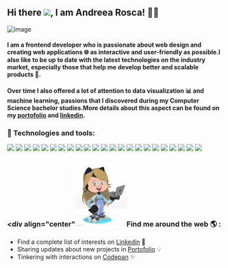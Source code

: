 ## Hi there <img src="https://raw.githubusercontent.com/MartinHeinz/MartinHeinz/master/wave.gif" width="30px">, I am Andreea Rosca! 👩‍💻  

![image](https://user-images.githubusercontent.com/17887606/132406302-59cf6218-3adc-49c2-870d-399f26a60cf7.png)

#### I am a frontend developer who is passionate about web design and creating web applications :globe_with_meridians: as interactive and user-friendly as possible.I also like to be up to date with the latest technologies on the industry market, especially those that help me develop better and scalable products :star2:.
#### Over time I also offered a lot of attention to data visualization :bar_chart: and machine learning, passions that I discovered  during my Computer Science bachelor studies.More details about this aspect can be found on my [portofolio](https://roscaandreea.github.io/myPortofolio/) and [linkedin](https://www.linkedin.com/in/andreea-maria-rosca-6bb501140/).

### :wrench: Technologies and tools:
[![](https://img.shields.io/badge/-React-45b8d8?style=flat-square&logo=react&logoColor=white%22)](https://reactjs.org/docs/getting-started.html)
[![](https://img.shields.io/badge/-MaterialUI-46a2f1?style=flat-square&logo=materialui&logoColor=white)](https://material-ui.com/)
[![](https://img.shields.io/badge/-Boostrap-1a73e8?style=flat-square&logo=bootstrap&logoColor=white)](https://getbootstrap.com/)
[![](https://img.shields.io/badge/-CSS3-2088FF?style=flat-square&logo=css3&logoColor=white)](https://www.tutorialspoint.com/css/css3_tutorial.htm)
[![](https://img.shields.io/badge/-Google_Cloud_Platform-007ACC?style=flat-square&logo=google-cloud&logoColor=white)](https://console.cloud.google.com/)
[![](https://img.shields.io/badge/-Python-2b5b84?style=flat-square&logo=python&logoColor=white)](https://www.python.org/)
[![](https://img.shields.io/badge/-Firebase-174ea6?style=flat-square&logo=firebase&logoColor=white)](https://firebase.google.com/)
[![](https://img.shields.io/badge/-Pandas-6610f2?style=flat-square&logo=pandas&logoColor=white)](https://pandas.pydata.org/)
[![](https://img.shields.io/badge/-TypeScript-5849BE?style=flat-square&logo=typescript&logoColor=white)](https://www.typescriptlang.org/)
[![](https://img.shields.io/badge/-Redux-764ABC?style=flat-square&logo=redux&logoColor=white)](https://redux.js.org/)
[![](https://img.shields.io/badge/-GraphQL-E10098?style=flat-square&logo=graphql&logoColor=white)](https://graphql.org/)
[![](https://img.shields.io/badge/-Sass-CC6699?style=flat-square&logo=sass&logoColor=white)](https://sass-lang.com/)
[![](https://img.shields.io/badge/-Styled_Components-db7092?style=flat-square&logo=styled-components&logoColor=white)](https://styled-components.com/)
[![](https://img.shields.io/badge/-NPM-CB3837?style=flat-square&logo=npm&logoColor=white)](https://www.npmjs.com/)
[![](https://img.shields.io/badge/-Java-C33?style=flat-square&logo=java&logoColor=white)](https://www.java.com/en/)
[![](https://img.shields.io/badge/-Git-F05032?style=flat-square&logo=git&logoColor=white)](https://git-scm.com/)
[![](https://img.shields.io/badge/-HTML5-E34F26?style=flat-square&logo=html5&logoColor=white)](https://html.com/html5/)
[![](https://img.shields.io/badge/-D3.js-F9A03C?style=flat-square&logo=d3.js&logoColor=white)](https://d3js.org/)
[![](https://img.shields.io/badge/-JavaScript-b2b200?style=flat-square&logo=javascript&logoColor=white)](https://www.javascript.com/)
[![](https://img.shields.io/badge/-MongoDB-13aa52?style=flat-square&logo=mongodb&logoColor=white)](https://www.mongodb.com/)
[![](https://img.shields.io/badge/-Nodejs-43853d?style=flat-square&logo=Node.js&logoColor=white)](https://nodejs.dev/)
[![](https://img.shields.io/badge/-Matplotlib-006400?style=flat-square&logo=matplotlib&logoColor=white)](https://matplotlib.org/)
[![](https://img.shields.io/badge/-Github_pages-222?style=flat-square&logo=github_pages&logoColor=white)](https://pages.github.com/)

### <div align="center"<img src="octoandreea/octoandreea.gif" width="120px" height="150px">Find me around the web :earth_americas: :</div>
* Find a complete list of interests on [Linkedin](https://www.linkedin.com/in/andreea-maria-rosca-6bb501140/) :mag_right:
* Sharing updates about new projects in [Portofolio](https://roscaandreea.github.io/myPortofolio/) :bulb:
* Tinkering with interactions on [Codepan](https://codepen.io/roschy/) :sparkles:






